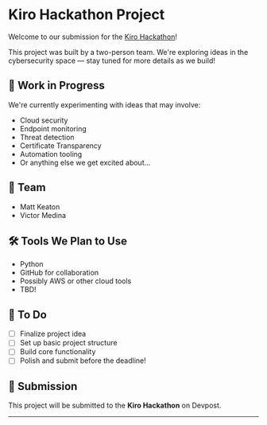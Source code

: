 # Kiro Hackathon Project

Welcome to our submission for the [Kiro Hackathon](https://kiro-hackathon.devpost.com)!

This project was built by a two-person team. We're exploring ideas in the cybersecurity space — stay tuned for more details as we build!

## 🚧 Work in Progress

We're currently experimenting with ideas that may involve:
- Cloud security
- Endpoint monitoring
- Threat detection
- Certificate Transparency
- Automation tooling
- Or anything else we get excited about...

## 👥 Team

- Matt Keaton
- Victor Medina

## 🛠️ Tools We Plan to Use

- Python
- GitHub for collaboration
- Possibly AWS or other cloud tools
- TBD!

## 📝 To Do

- [ ] Finalize project idea
- [ ] Set up basic project structure
- [ ] Build core functionality
- [ ] Polish and submit before the deadline!

## 📌 Submission

This project will be submitted to the **Kiro Hackathon** on Devpost.

---
